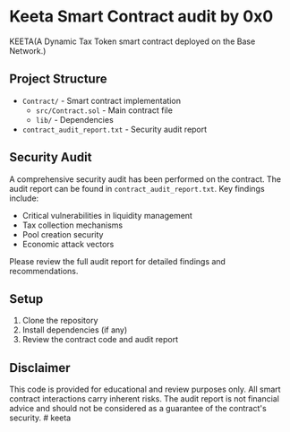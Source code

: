 # Keeta Smart Contract audit by 0x0

KEETA(A Dynamic Tax Token smart contract deployed on the Base Network.)

## Project Structure

- `Contract/` - Smart contract implementation
  - `src/Contract.sol` - Main contract file
  - `lib/` - Dependencies
- `contract_audit_report.txt` - Security audit report

## Security Audit

A comprehensive security audit has been performed on the contract. The audit report can be found in `contract_audit_report.txt`. Key findings include:

- Critical vulnerabilities in liquidity management
- Tax collection mechanisms
- Pool creation security
- Economic attack vectors

Please review the full audit report for detailed findings and recommendations.

## Setup

1. Clone the repository
2. Install dependencies (if any)
3. Review the contract code and audit report

## Disclaimer

This code is provided for educational and review purposes only. All smart contract interactions carry inherent risks. The audit report is not financial advice and should not be considered as a guarantee of the contract's security. # keeta

